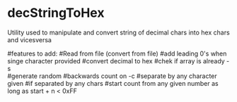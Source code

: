 # decStringToHex
Utility used to manipulate and convert string of decimal chars into hex chars and vicesversa 


#features to add: 
    #Read from file (convert from file)
    #add leading 0's when singe character provided
    #convert decimal to hex
    #chek if array is already -s    
    #generate random
    #backwards count on -c 
    #separate by any character given
    #if separated by any chars
    #start count from any given number as long as start + n < 0xFF